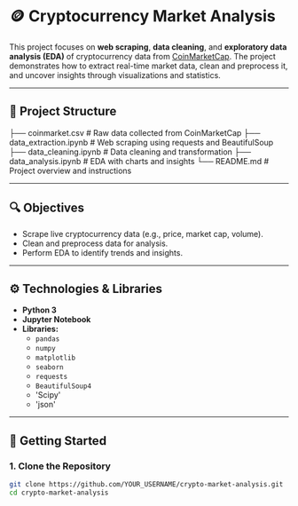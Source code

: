 # 🪙 Cryptocurrency Market Analysis

This project focuses on **web scraping**, **data cleaning**, and **exploratory data analysis (EDA)** of cryptocurrency data from [CoinMarketCap](https://coinmarketcap.com/). The project demonstrates how to extract real-time market data, clean and preprocess it, and uncover insights through visualizations and statistics.

---

## 📁 Project Structure
├── coinmarket.csv                   # Raw data collected from CoinMarketCap
├── data_extraction.ipynb            # Web scraping using requests and BeautifulSoup
├── data_cleaning.ipynb              # Data cleaning and transformation
├── data_analysis.ipynb              # EDA with charts and insights
└── README.md                        # Project overview and instructions

---

## 🔍 Objectives

- Scrape live cryptocurrency data (e.g., price, market cap, volume).
- Clean and preprocess data for analysis.
- Perform EDA to identify trends and insights.

---

## ⚙️ Technologies & Libraries

- **Python 3**
- **Jupyter Notebook**
- **Libraries:**
  - `pandas`
  - `numpy`
  - `matplotlib`
  - `seaborn`
  - `requests`
  - `BeautifulSoup4`
  - 'Scipy'
  - 'json'

---

## 🚀 Getting Started

### 1. Clone the Repository

```bash
git clone https://github.com/YOUR_USERNAME/crypto-market-analysis.git
cd crypto-market-analysis
